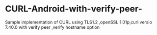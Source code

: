 # CURL-Android-with-verify-peer-
Sample implementation of CURL using TLS1.2 ,openSSL 1.01p,curl versio 7.40.0 with verify peer ,verify hostname option
